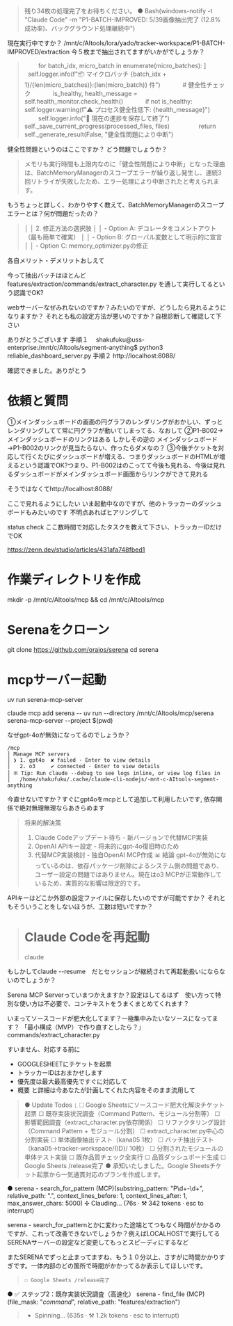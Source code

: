 
>  残り34枚の処理完了をお待ちください。
● Bash(windows-notify -t "Claude Code" -m "P1-BATCH-IMPROVED: 5/39画像抽出完了 (12.8%成功率)、バックグラウンド処理継続中")

現在実行中ですか？
/mnt/c/AItools/lora/yado/tracker-workspace/P1-BATCH-IMPROVED/extraction
今５枚まで抽出されてますがいかがでしょうか？


>        for batch_idx, micro_batch in enumerate(micro_batches):
]
            self.logger.info(f"📦 マイクロバッチ {batch_idx + 1}/{len(micro_batches)}:{len(micro_batch)} 件")
            # 健全性チェック
            is_healthy, health_message = self.health_monitor.check_health()
            if not is_healthy:
                self.logger.warning(f"⚠️ プロセス健全性低下: {health_message}")
                self.logger.info("💾 現在の進捗を保存して終了")
                self._save_current_progress(processed_files, files)
                return self._generate_result(False, "健全性問題により中断")

健全性問題というのはここですか？
どう問題でしょうか？




>  メモリも実行時間も上限内なのに「健全性問題により中断」となった理由は、BatchMemoryManagerのスコープエラーが繰り返し発生し、連続3回リトライが失敗したため、エラー処理により中断されたと考えられます。

もうちょっと詳しく、わかりやすく教えて、BatchMemoryManagerのスコープエラーとは？何が問題だったの？



>│ │ 2. 修正方法の選択肢 
│ │   - Option A: デコレータをコメントアウト（最も簡単で確実）
│ │   - Option B: グローバル変数として明示的に宣言
│ │   - Option C: memory_optimizer.pyの修正     

各自メリット・デメリットおしえて


今って抽出バッチはほとんど
features/extraction/commands/extract_character.py
を通して実行してるという認識でOK?

webサーバーなぜみれないのですか？みたいのですが、どうしたら見れるようになりますか？
それとも私の設定方法が悪いのですか？自根診断して確認して下さい



ありがとうございます
手順１　
shakufuku@uss-enterprise:/mnt/c/AItools/segment-anything$  python3 reliable_dashboard_server.py
手順２
http://localhost:8088/



確認できました。ありがとう
#  依頼と質問
①メインダッシュボードの画面の円グラフのレンダリングがおかしい、ずっとレンダリングしてて常に円グラフが動いてしまってる、なおして
②P1-B002→メインダッシュボードのリンクはある
しかしその逆の
メインダッシュボード→P1-B002のリンクが見当たらない、作ったらダメなの？
③今後チケットを対応して行くたびにダッシュボードが増える、つまりダッシュボードのHTMLが増えるという認識でOK?つまり、P1-B002はのこってて今後も見れる、今後は見れるダッシュボードがメインダッシュボード画面からリンクができて見れる


そうではなくてhttp://localhost:8088/

ここで見れるようにしたい
いま起動中なのですが、他のトラッカーのダッシュボードもみたいのです
不明点あればヒアリングして



status check
ここ数時間で対応したタスクを教えて下さい、トラッカーIDだけでOK


https://zenn.dev/studio/articles/431afa748fbed1



# 作業ディレクトリを作成
mkdir -p /mnt/c/AItools/mcp && cd /mnt/c/AItools/mcp

# Serenaをクローン
git clone https://github.com/oraios/serena
cd serena




# mcpサーバー起動
uv run serena-mcp-server


claude mcp add serena -- uv run --directory /mnt/c/AItools/mcp/serena serena-mcp-server --project $(pwd)



なぜgpt-4oが無効になってるのでしょうか？
```
/mcp
│ Manage MCP servers                                           
│ ❯ 1. gpt4o  ✘ failed · Enter to view details 
│   2. o3     ✔ connected · Enter to view details 
│ ※ Tip: Run claude --debug to see logs inline, or view log files in   
│   /home/shakufuku/.cache/claude-cli-nodejs/-mnt-c-AItools-segment-anything      
```

今直せないですか？すぐにgpt4oをmcpとして追加して利用したいです, 依存関係で絶対無理無理ならあきらめます
>  将来的解決策
>  1. Claude Codeアップデート待ち - 新バージョンで代替MCP実装
 > 2. OpenAI APIキー設定 - 将来的にgpt-4o復旧時のため
 > 3. 代替MCP実装検討 - 独自OpenAI MCP作成
  📊 結論
  gpt-4oが無効になっているのは、依存パッケージ削除によるシステム側の問題であり、ユーザー設定の問題ではありません。現在はo3 MCPが正常動作しているため、実質的な影響は限定的です。


APIキーはどこか外部の設定ファイルに保存したいのですが可能ですか？
それともそういうことをしないほうが、工数は短いですか？




>  # Claude Codeを再起動
>  claude

  もしかしてclaude --resume　だとセッションが継続されて再起動扱いにならないのでしょうか？




Serena MCP Serverっていまつかえますか？設定はしてるはず　使い方って特別な使い方は不必要で、コンテキストをうまくまとめてくれます？


いまってソースコードが肥大化してます？一極集中みたいなソースになってます？
「最小構成（MVP）で作り直すとしたら？」	
commands/extract_character.py


すいません、対応する前に
* GOOGLESHEETにチケットを起票
* トラッカーIDはおまかせします
* 優先度は最大最高優先ですぐに対応して
* 概要 と詳細は今あなたが計画してくれた内容をそのまま流用して





>● Update Todos
  ⎿  ☐ Google Sheetsにソースコード肥大化解決チケット起票
     ☐ 既存実装状況調査（Command Pattern、モジュール分割等）
     ☐ 影響範囲調査（extract_character.py依存関係）
     ☐ リファクタリング設計（Command Pattern + モジュール分割）
     ☐ extract_character.py中心の分割実装
     ☐ 単体画像抽出テスト（kana05 1枚）
     ☐ バッチ抽出テスト（kana05→tracker-workspace/{ID}/ 10枚）
     ☐ 分割されたモジュールの単体テスト実装
     ☐ 既存品質チェック全実行
     ☐ 品質ダッシュボード生成
     ☐ Google Sheets /release完了
>● 承知いたしました。Google Sheetsチケット起票から一気通貫対応のプランを作成します。
>
● serena - search_for_pattern (MCP)(substring_pattern: "P\\d+-\\d+", relative_path: ".", context_lines_before: 1, context_lines_after: 1, max_answer_chars: 5000)
✢ Clauding… (76s · ⚒ 342 tokens · esc to interrupt)

serena - search_for_patternとかに変わった途端とてつもなく時間がかかるのですが、これって改善できないでしょうか？例えばLOCALHOSTで実行してるSERENAサーバーの設定など変更してもっとスピーディにするなど


またSERENAでずっと止まってますね、もう１０分以上、さすがに時間かかりすぎです。一体内部のどの箇所で時間がかかってるか表示してほしいです。

>     ☐ Google Sheets /release完了
● ✅ ステップ2：既存実装状況調査（高速化）
  serena - find_file (MCP)(file_mask: "*command*", relative_path: "features/extraction")
>* Spinning… (635s · ⚒ 1.2k tokens · esc to interrupt)

